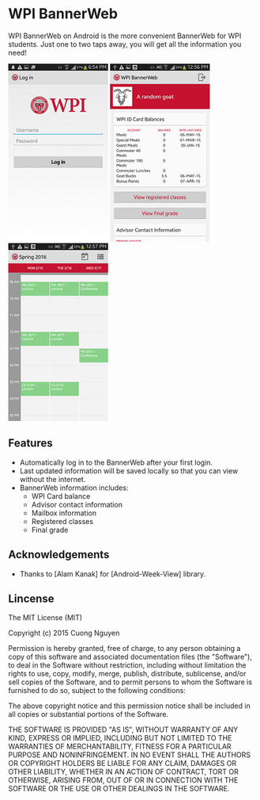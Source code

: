 # WPI BannerWeb

WPI BannerWeb on Android is the more convenient BannerWeb for WPI students. Just one to two taps away, you will get all the information you need!

![Login Screen](/screenshots/login.png "Login Screen") 
![Dashboard Screen](/screenshots/dashboard.png "Dashboard Screen")
![Calendar](/screenshots/calendar.png "Calendar Screen")


## Features
* Automatically log in to the BannerWeb after your first login. 
* Last updated information will be saved locally so that you can view without the internet.
* BannerWeb information includes: 
	- WPI Card balance
	- Advisor contact information 
	- Mailbox information
	- Registered classes
	- Final grade

## Acknowledgements

* Thanks to [Alam Kanak] for [Android-Week-View] library.

## Lincense

The MIT License (MIT)

Copyright (c) 2015 Cuong Nguyen

Permission is hereby granted, free of charge, to any person obtaining a copy
of this software and associated documentation files (the "Software"), to deal
in the Software without restriction, including without limitation the rights
to use, copy, modify, merge, publish, distribute, sublicense, and/or sell
copies of the Software, and to permit persons to whom the Software is
furnished to do so, subject to the following conditions:

The above copyright notice and this permission notice shall be included in all
copies or substantial portions of the Software.

THE SOFTWARE IS PROVIDED "AS IS", WITHOUT WARRANTY OF ANY KIND, EXPRESS OR
IMPLIED, INCLUDING BUT NOT LIMITED TO THE WARRANTIES OF MERCHANTABILITY,
FITNESS FOR A PARTICULAR PURPOSE AND NONINFRINGEMENT. IN NO EVENT SHALL THE
AUTHORS OR COPYRIGHT HOLDERS BE LIABLE FOR ANY CLAIM, DAMAGES OR OTHER
LIABILITY, WHETHER IN AN ACTION OF CONTRACT, TORT OR OTHERWISE, ARISING FROM,
OUT OF OR IN CONNECTION WITH THE SOFTWARE OR THE USE OR OTHER DEALINGS IN THE
SOFTWARE.